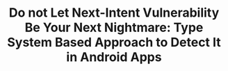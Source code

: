 ---
title: "Do not Let Next-Intent Vulnerability Be Your Next Nightmare: Type System Based Approach to Detect It in Android Apps"
authors: "M. El-Zawawy, E. Losiouk, M. Conti"
venue: "International Journal of Information Security"
type: "journal"
year: 2020
paperurl: "https://link.springer.com/article/10.1007/s10207-020-00491-x"
--- 